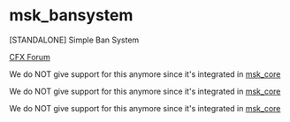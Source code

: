 # msk_bansystem
[STANDALONE] Simple Ban System

[CFX Forum](https://forum.cfx.re/t/standalone-msk-bansystem/5126481)

We do NOT give support for this anymore since it's integrated in [msk_core](https://github.com/MSK-Scripts/msk_core)

We do NOT give support for this anymore since it's integrated in [msk_core](https://github.com/MSK-Scripts/msk_core)

We do NOT give support for this anymore since it's integrated in [msk_core](https://github.com/MSK-Scripts/msk_core)
